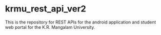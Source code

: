 # krmu_rest_api_ver2

This is the repository for REST APIs for the android application and student web portal for the K.R. Mangalam University.

